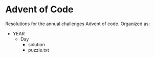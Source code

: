 # Advent of Code

Resolutions for the annual challenges Advent of code. Organized as:
- YEAR
  - Day
    - solution
    - puzzle.txt
    